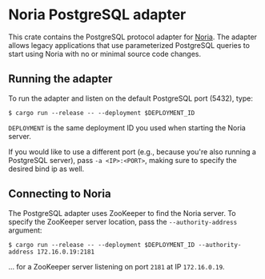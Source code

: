 # Noria PostgreSQL adapter

This crate contains the PostgreSQL protocol adapter for
[Noria](https://readyset.io/). The adapter allows legacy applications that use
parameterized PostgreSQL queries to start using Noria with no or minimal source
code changes.

## Running the adapter
To run the adapter and listen on the default PostgreSQL port (5432), type:

```console
$ cargo run --release -- --deployment $DEPLOYMENT_ID
```
`DEPLOYMENT` is the same deployment ID you used when starting
the Noria server.

If you would like to use a different port (e.g., because you're also running
a PostgreSQL server), pass `-a <IP>:<PORT>`, making sure to specify the desired
bind ip as well.

## Connecting to Noria
The PostgreSQL adapter uses ZooKeeper to find the Noria server. To specify the
ZooKeeper server location, pass the `--authority-address` argument:

```console
$ cargo run --release -- --deployment $DEPLOYMENT_ID --authority-address 172.16.0.19:2181
```
... for a ZooKeeper server listening on port `2181` at IP `172.16.0.19`.
